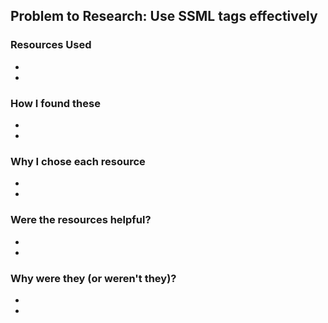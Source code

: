 ## Problem to Research: Use SSML tags effectively

### Resources Used
-
-

### How I found these
-
-

### Why I chose each resource
-
-

### Were the resources helpful?
-
-

### Why were they (or weren't they)?
-
-
